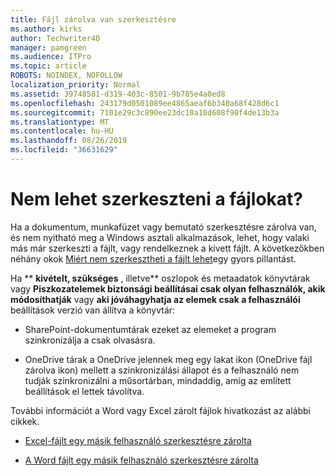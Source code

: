 ```yaml
---
title: Fájl zárolva van szerkesztésre
ms.author: kirks
author: Techwriter40
manager: pamgreen
ms.audience: ITPro
ms.topic: article
ROBOTS: NOINDEX, NOFOLLOW
localization_priority: Normal
ms.assetid: 39748581-d319-403c-8501-9b785e4a0ed8
ms.openlocfilehash: 243179d0501089ee4865aeaf6b340a68f428d6c1
ms.sourcegitcommit: 7101e29c3c890ee23dc10a10d608f90f4de13b3a
ms.translationtype: MT
ms.contentlocale: hu-HU
ms.lasthandoff: 08/26/2019
ms.locfileid: "36631629"
---
```

# <a name="cant-edit-files"></a>Nem lehet szerkeszteni a fájlokat? 

Ha a dokumentum, munkafüzet vagy bemutató szerkesztésre zárolva van, és nem nyitható meg a Windows asztali alkalmazások, lehet, hogy valaki más már szerkeszti a fájlt, vagy rendelkeznek a kivett fájlt. A következőkben néhány okok [Miért nem szerkesztheti a fájlt lehet](https://support.office.com/article/why-can-t-i-edit-this-file-97315f48-aa5e-49d3-a4ae-a14b73daf87b)egy gyors pillantást.

Ha ** **kivételt, szükséges** , illetve** oszlopok és metaadatok könyvtárak vagy **Piszkozatelemek biztonsági beállításai** **csak olyan felhasználók, akik módosíthatják** vagy **aki jóváhagyhatja az elemek csak a felhasználói** beállítások verzió van állítva a könyvtár:

- SharePoint-dokumentumtárak ezeket az elemeket a program szinkronizálja a csak olvasásra.

- OneDrive tárak a OneDrive jelennek meg egy lakat ikon (OneDrive fájl zárolva ikon) mellett a szinkronizálási állapot és a felhasználó nem tudják szinkronizálni a műsortárban, mindaddig, amíg az említett beállítások el lettek távolítva. 

További információt a Word vagy Excel zárolt fájlok hivatkozást az alábbi cikkek.

- [Excel-fájlt egy másik felhasználó szerkesztésre zárolta](https://support.office.com/article/Excel-file-is-locked-for-editing-by-another-user-6fa93887-2c2c-45f0-abcc-31b04aed68b3)

- [A Word fájlt egy másik felhasználó szerkesztésre zárolta](https://support.microsoft.com/help/313472/the-document-is-locked-for-editing-by-another-user-error-message-when)